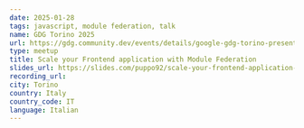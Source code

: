 ```yaml
---
date: 2025-01-28
tags: javascript, module federation, talk
name: GDG Torino 2025
url: https://gdg.community.dev/events/details/google-gdg-torino-presents-web-talks-il-futuro-del-web-con-webxr-e-module-federation/
type: meetup
title: Scale your Frontend application with Module Federation
slides_url: https://slides.com/puppo92/scale-your-frontend-application-with-module-federation/scroll?chrome=hidden
recording_url: 
city: Torino
country: Italy
country_code: IT
language: Italian
---
```

